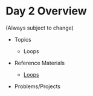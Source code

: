 
# Day 2 Overview

(Always subject to change)


- Topics
  - Loops

- Reference Materials
  - [Loops](https://docs.google.com/presentation/d/1PAezSNr2UKAvdcfRRrTvM4aOICA-i8xxzAREAppCrQ8/edit?usp=sharing)
- Problems/Projects
